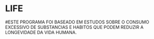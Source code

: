 # LIFE

#ESTE PROGRAMA FOI BASEADO EM ESTUDOS SOBRE O CONSUMO EXCESSIVO DE SUBSTANCIAS E HABITOS QUE PODEM REDUZIR A LONGEVIDADE DA VIDA HUMANA.
